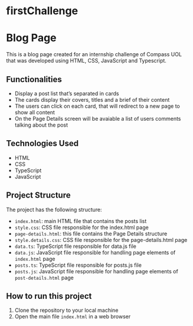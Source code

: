 # firstChallenge

# Blog Page

This is a blog page created for an internship challenge of Compass UOL that was developed using HTML, CSS, JavaScript and Typescript.

## Functionalities

- Display a post list that’s separated in cards
- The cards display their covers, titles and a brief of their content
- The users can click on each card, that will redirect to a new page to show all content
- On the Page Details screen will be avaiable a list of users comments talking about the post

## Technologies Used

- HTML
- CSS
- TypeScript
- JavaScript

## Project Structure

The project has the following structure:
- `index.html`: main HTML file that contains the posts list
- `style.css`: CSS file responsible for the index.html page
- `page-details.html`: this file contains the Page Details structure
- `style.details.css`: CSS file responsible for the page-details.html page
- `data.ts`: TypeScript file responsible for data.js file
- `data.js`: JavaScript file responsible for handling page elements of `index.html` page
- `posts.ts`: TypeScript file responsible for posts.js file
- `posts.js`: JavaScript file responsible for handling page elements of `post-details.html` page

## How to run this project
1. Clone the repository to your local machine
2. Open the main file `index.html` in a web browser
